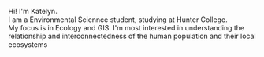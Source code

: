 Hi! I'm Katelyn. <br/>
I am a Environmental Sciennce student, studying at Hunter College.<br/>
My focus is in Ecology and GIS. I'm most interested in understanding the relationship and interconnectedness of the human population and their local ecosystems
